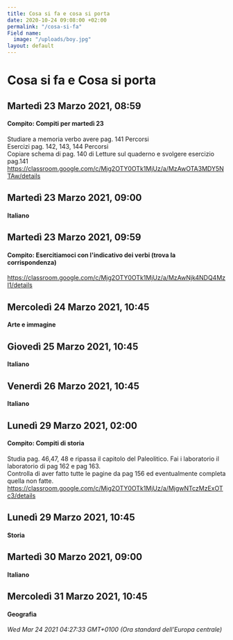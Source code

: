 ```yaml
---
title: Cosa si fa e cosa si porta
date: 2020-10-24 09:08:00 +02:00
permalink: "/cosa-si-fa"
Field name:
  image: "/uploads/boy.jpg"
layout: default
---
```


# Cosa si fa e Cosa si porta
## Martedì 23 Marzo 2021, 08:59
#### Compito: Compiti per martedì 23
Studiare a memoria verbo avere pag. 141 Percorsi  
Esercizi pag. 142, 143, 144 Percorsi  
Copiare schema di pag. 140 di Letture sul quaderno e svolgere esercizio pag.141 <https://classroom.google.com/c/Mjg2OTY0OTk1MjUz/a/MzAwOTA3MDY5NTAw/details>  
## Martedì 23 Marzo 2021, 09:00
#### Italiano
  
## Martedì 23 Marzo 2021, 09:59
#### Compito: Esercitiamoci con l'indicativo dei verbi (trova la corrispondenza)
<https://classroom.google.com/c/Mjg2OTY0OTk1MjUz/a/MzAwNjk4NDQ4MzI1/details>  
## Mercoledì 24 Marzo 2021, 10:45
#### Arte e immagine
  
## Giovedì 25 Marzo 2021, 10:45
#### Italiano
  
## Venerdì 26 Marzo 2021, 10:45
#### Italiano
  
## Lunedì 29 Marzo 2021, 02:00
#### Compito: Compiti di storia
Studia pag. 46,47, 48 e ripassa il capitolo del Paleolitico. Fai i laboratorio il laboratorio di pag 162 e pag 163.  
Controlla di aver fatto tutte le pagine da pag 156 ed eventualmente completa quella non fatte. <https://classroom.google.com/c/Mjg2OTY0OTk1MjUz/a/MjgwNTczMzExOTc3/details>  
## Lunedì 29 Marzo 2021, 10:45
#### Storia
  
## Martedì 30 Marzo 2021, 09:00
#### Italiano
  
## Mercoledì 31 Marzo 2021, 10:45
#### Geografia
  

_Wed Mar 24 2021 04:27:33 GMT+0100 (Ora standard dell’Europa centrale)_